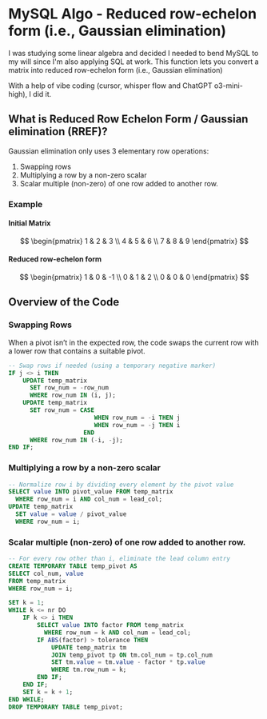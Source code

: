 # MySQL Algo - Reduced row-echelon form (i.e., Gaussian elimination)

I was studying some linear algebra and decided I needed to bend MySQL to my will since I'm also applying SQL at work. This function lets you convert a matrix into reduced row-echelon form (i.e., Gaussian elimination)

With a help of vibe coding (cursor, whisper flow and ChatGPT o3-mini-high), I did it. 


## What is Reduced Row Echelon Form / Gaussian elimination (RREF)?

Gaussian elimination only uses 3 elementary row operations:
1. Swapping rows
2. Multiplying a row by a non-zero scalar
3. Scalar multiple (non-zero) of one row added to another row. 

### Example

#### Initial Matrix

$$
\begin{pmatrix}
1 & 2 & 3 \\
4 & 5 & 6 \\
7 & 8 & 9
\end{pmatrix}
$$

#### Reduced row-echelon form

$$
\begin{pmatrix}
1 & 0 & -1 \\
0 & 1 & 2 \\
0 & 0 & 0
\end{pmatrix}
$$

  
## Overview of the Code

### Swapping Rows

When a pivot isn’t in the expected row, the code swaps the current row with a lower row that contains a suitable pivot.  
```sql
-- Swap rows if needed (using a temporary negative marker)
IF j <> i THEN
    UPDATE temp_matrix
      SET row_num = -row_num
      WHERE row_num IN (i, j);
    UPDATE temp_matrix
      SET row_num = CASE 
                        WHEN row_num = -i THEN j
                        WHEN row_num = -j THEN i
                     END
      WHERE row_num IN (-i, -j);
END IF;
```

###  Multiplying a row by a non-zero scalar

```sql
-- Normalize row i by dividing every element by the pivot value
SELECT value INTO pivot_value FROM temp_matrix
  WHERE row_num = i AND col_num = lead_col;
UPDATE temp_matrix
  SET value = value / pivot_value
  WHERE row_num = i;
```


### Scalar multiple (non-zero) of one row added to another row. 

```sql
-- For every row other than i, eliminate the lead column entry
CREATE TEMPORARY TABLE temp_pivot AS
SELECT col_num, value
FROM temp_matrix
WHERE row_num = i;

SET k = 1;
WHILE k <= nr DO
    IF k <> i THEN
        SELECT value INTO factor FROM temp_matrix
          WHERE row_num = k AND col_num = lead_col;
        IF ABS(factor) > tolerance THEN
            UPDATE temp_matrix tm
            JOIN temp_pivot tp ON tm.col_num = tp.col_num
            SET tm.value = tm.value - factor * tp.value
            WHERE tm.row_num = k;
        END IF;
    END IF;
    SET k = k + 1;
END WHILE;
DROP TEMPORARY TABLE temp_pivot;
```




